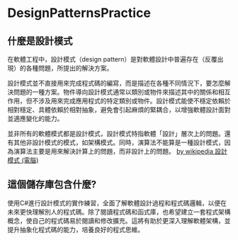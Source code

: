 # DesignPatternsPractice

## 什麼是設計模式
在軟體工程中，設計模式（design pattern）是對軟體設計中普遍存在（反覆出現）的各種問題，所提出的解決方案。

設計模式並不直接用來完成程式碼的編寫，而是描述在各種不同情況下，要怎麼解決問題的一種方案。物件導向設計模式通常以類別或物件來描述其中的關係和相互作用，但不涉及用來完成應用程式的特定類別或物件。設計模式能使不穩定依賴於相對穩定、具體依賴於相對抽象，避免會引起麻煩的緊耦合，以增強軟體設計面對並適應變化的能力。

並非所有的軟體模式都是設計模式，設計模式特指軟體「設計」層次上的問題。還有其他非設計模式的模式，如架構模式。同時，演算法不能算是一種設計模式，因為演算法主要是用來解決計算上的問題，而非設計上的問題。
[by wikipedia 設計模式 (電腦)](https://zh.wikipedia.org/wiki/%E8%AE%BE%E8%AE%A1%E6%A8%A1%E5%BC%8F_(%E8%AE%A1%E7%AE%97%E6%9C%BA))

## 這個儲存庫包含什麼?
使用C#進行設計模式的實作練習，全面了解軟體設計過程和程式碼邏輯，以便在未來更快理解別人的程式碼。除了閱讀程式碼和函式庫，也希望建立一套程式架構概念，使自己的程式碼易於閱讀和修改擴充。這將有助於更深入理解軟體架構，並提升抽象化程式碼的能力，培養良好的程式思維。
